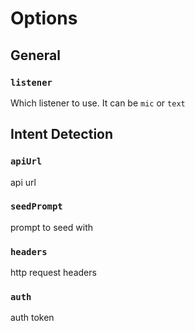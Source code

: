 # Options

## General

### `listener`

Which listener to use. It can be `mic` or `text`


## Intent Detection

### `apiUrl`

api url

### `seedPrompt`

prompt to seed with

### `headers`

http request headers

### `auth`

auth token

